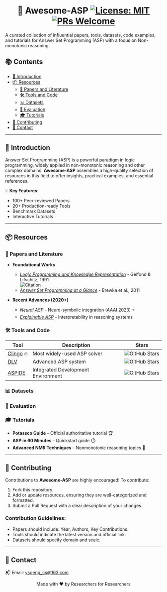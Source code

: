 # <h1 style="text-align:center;">🧠 Awesome-ASP [![License: MIT](https://img.shields.io/badge/License-MIT-blue.svg)](https://opensource.org/licenses/MIT) [![PRs Welcome](https://img.shields.io/badge/PRs-welcome-brightgreen.svg)](https://github.com/GengLabs-AI/Awesome-ASP/pulls)

A curated collection of influential papers, tools, datasets, code examples, and tutorials for Answer Set Programming (ASP) with a focus on Non-monotonic reasoning.

## 📚 Contents

- [🌟 Introduction](#-introduction)
- [📦 Resources](#-resources)
  - [📜 Papers and Literature](#-papers-and-literature)
  - [🛠️ Tools and Code](#-tools-and-code)
  - [📊 Datasets](#-datasets) 
  - [📏 Evaluation](#-evaluation)
  - [🎓 Tutorials](#-tutorials)
- [🤝 Contributing](#-contributing)
- [📧 Contact](#-contact)

---

## 🌟 Introduction

Answer Set Programming (ASP) is a powerful paradigm in logic programming, widely applied in non-monotonic reasoning and other complex domains. **Awesome-ASP** assembles a high-quality selection of resources in this field to offer insights, practical examples, and essential references. 

💡 **Key Features**:
- 100+ Peer-reviewed Papers
- 20+ Production-ready Tools
- Benchmark Datasets
- Interactive Tutorials

---

## 📦 Resources

### 📜 Papers and Literature
- **Foundational Works**  
  - [*Logic Programming and Knowledge Representation*](link) - Gelfond & Lifschitz, 1991  
  ![Citation](https://img.shields.io/badge/Citations-5000+-blue)
  - [*Answer Set Programming at a Glance*](link) - Brewka et al., 2011

- **Recent Advances (2020+)**  
  - [*Neural ASP*](link) - Neuro-symbolic integration (AAAI 2023) ⭐
  - [*Explainable ASP*](link) - Interpretability in reasoning systems

### 🛠️ Tools and Code
| Tool                                       | Description                        | Stars                                                        |
| ------------------------------------------ | ---------------------------------- | ------------------------------------------------------------ |
| [Clingo](https://potassco.org/clingo/) 🔥   | Most widely-used ASP solver        | ![GitHub Stars](https://img.shields.io/github/stars/potassco/clingo?style=flat) |
| [DLV](http://www.dlvsystem.com/)           | Advanced ASP system                | ![GitHub Stars](https://img.shields.io/github/stars/dlvsystem/DLV?style=flat) |
| [ASPIDE](https://github.com/dodaro/ASPIDE) | Integrated Development Environment | ![GitHub Stars](https://img.shields.io/github/stars/dodaro/ASPIDE?style=flat) |

### 📊 Datasets

### 📏 Evaluation


### 🎓 Tutorials

- **Potassco Guide** - Official authoritative tutorial 🏆
- **ASP in 60 Minutes** - Quickstart guide ⏱️
- **Advanced NMR Techniques** - Nonmonotonic reasoning topics 🧩

------

## 🤝 Contributing

Contributions to **Awesome-ASP** are highly encouraged! To contribute:

1. Fork this repository.
2. Add or update resources, ensuring they are well-categorized and formatted.
3. Submit a Pull Request with a clear description of your changes.

### Contribution Guidelines:

- Papers should include: Year, Authors, Key Contributions.
- Tools should indicate the latest version and official link.
- Datasets should specify domain and scale.

------

## 📧 Contact

📬 Email: ysgeng_cs@163.com

<p align="center"> Made with ❤️ by Researchers for Researchers </p> 
